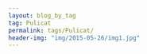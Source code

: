 ```yaml
---
layout: blog_by_tag
tag: Pulicat
permalink: tags/Pulicat/
header-img: "img/2015-05-26/img1.jpg"
---
```


